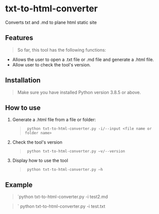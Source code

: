 # txt-to-html-converter

Converts txt and .md to plane html static site

## Features

> So far, this tool has the following functions:

- Allows the user to open a .txt file or .md file and generate a .html file.
- Allow user to check the tool's version.

## Installation

> Make sure you have installed Python version 3.8.5 or above.

## How to use

1. Generate a .html file from a file or folder:

   > ` python txt-to-html-converter.py -i/--input <file name or folder name>`

2. Check the tool's version

   > ` python txt-to-html-converter.py –v/--version`

3. Display how to use the tool
   > ` python txt-to-html-converter.py –h`

## Example

> `python txt-to-html-converter.py -i test2.md

> ` python txt-to-html-converter.py -i test.txt
